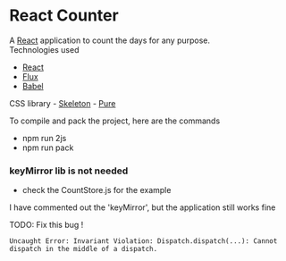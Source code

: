 React Counter
================
A [React][1] application to count the days for any purpose.           
Technologies used
 - [React][1]
 - [Flux][2]
 - [Babel][3]

CSS library
	- [Skeleton][4]
	- [Pure][5]

To compile and pack the project, here are the commands
 - npm run 2js
 - npm run pack

### keyMirror lib is not needed
 - check the CountStore.js for the example         
 
I have commented out the 'keyMirror', but the application still works fine




TODO: Fix this bug !

```
Uncaught Error: Invariant Violation: Dispatch.dispatch(...): Cannot dispatch in the middle of a dispatch.
```



[1]: http://facebook.github.io/react/
[2]: http://facebook.github.io/flux/
[3]: https://babeljs.io
[4]: https://github.com/dhg/Skeleton
[5]: https://github.com/yahoo/pure/